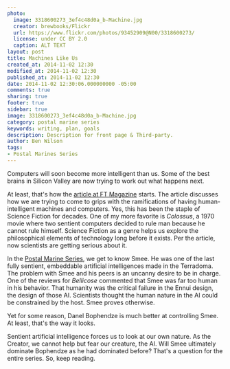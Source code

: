 ```yaml
---
photo:
  image: 3318600273_3ef4c48d0a_b-Machine.jpg
  creator: brewbooks/Flickr
  url: https://www.flickr.com/photos/93452909@N00/3318600273/
  license: under CC BY 2.0
  caption: ALT TEXT
layout: post
title: Machines Like Us
created_at: 2014-11-02 12:30
modified_at: 2014-11-02 12:30
published_at: 2014-11-02 12:30
date: 2014-11-02 12:30:06.000000000 -05:00
comments: true
sharing: true
footer: true
sidebar: true
image: 3318600273_3ef4c48d0a_b-Machine.jpg
category: postal marine series
keywords: writing, plan, goals
description: Description for front page & Third-party.
author: Ben Wilson
tags:
- Postal Marines Series
---
```

Computers will soon become more intelligent than us. Some of the best brains in Silicon Valley are now trying to work out what happens next.

<!-- more -->

At least, that's how the [article at FT Magazine](http://www.ft.com/cms/s/2/abc942cc-5fb3-11e4-8c27-00144feabdc0.html) starts. The article discusses how we are trying to come to grips with the ramifications of having human-intelligent machines and computers. Yes, this has been the staple of Science Fiction for decades. One of my more favorite is *Colossus*, a 1970 movie where two sentient computers decided to rule man because he cannot rule himself. Science Fiction as a genre helps us explore the philosophical elements of technology long before it exists. Per the article, now scientists are getting serious about it.

In the [Postal Marine Series](/postal-marine-series), we get to know Smee. He was one of the last fully sentient, embeddable artificial intelligences made in the Terradoma. The problem with Smee and his peers is an uncanny desire to be in charge. One of the reviews for *Bellicose* commented that Smee was far too human in his behavior. That humanity was the critical failure in the Ennui design, the design of those AI. Scientists thought the human nature in the AI could be constrained by the host. Smee proves otherwise.

Yet for some reason, Danel Bophendze is much better at controlling Smee. At least, that's the way it looks. 

Sentient artificial intelligence forces us to look at our own nature. As the Creator, we cannot help but fear our creature, the AI. Will Smee ultimately dominate Bophendze as he had dominated before? That's a question for the entire series. So, keep reading.
